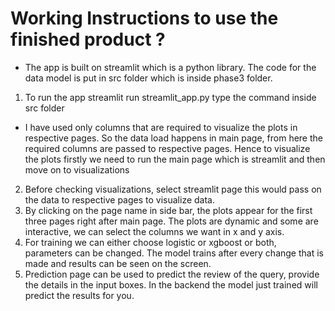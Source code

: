 # Working Instructions to use the finished product ?

- The app is built on streamlit which is a python library. The code for the data model is put in src folder which is inside phase3 folder.
1. To run the app  streamlit run streamlit_app.py  type the command inside src folder
	
- I have used only columns that are required to visualize the plots in respective pages. So the data load happens in main page, from here the required columns are passed to respective pages. Hence to visualize the plots firstly we need to run the main page which is streamlit and then move on to visualizations
2. Before checking visualizations, select streamlit page this would pass on the data to respective pages to visualize data. 
3. By clicking on the page name in side bar, the plots appear for the first three pages right after main page. The plots are dynamic and some are interactive, we can select the columns we want in x and y axis. 
4. For training we can either choose logistic or xgboost or both, parameters can be changed. The model trains after every change that is made and results can be seen on the screen.
5. Prediction page can be used to predict the review of the query, provide the details in the input boxes. In the backend the model just trained will predict the results for you.
